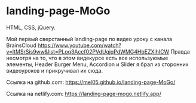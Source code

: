 # landing-page-MoGo
HTML, CSS, jQuery.

Мой первый сверстанный landing-page по видео уроку с канала BrainsCloud
https://www.youtube.com/watch?v=ltMSrSis9ww&list=PLoq3Accf02PVdUqjqPdWMG4HbEZXlhICW
Правда несмотря на то, что в этом видекурсе есть все используюмые элементы, Header Burger Menu, Accordion и Slider я брал из сторонних видеоуроков и прикручивал их сюда.

Cсылка на github.com: https://mel05.github.io/landing-page-MoGo/

Cсылка на netlify.com: https://landing-page-mogo.netlify.app/
